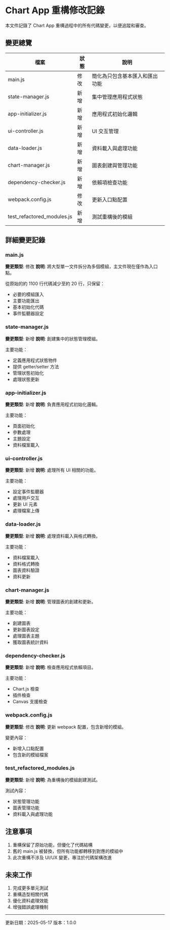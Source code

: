 # Chart App 重構修改記錄

本文件記錄了 Chart App 重構過程中的所有代碼變更，以便追蹤和審查。

## 變更總覽

| 檔案 | 狀態 | 說明 |
|------|------|------|
| main.js | 修改 | 簡化為只包含基本匯入和匯出功能 |
| state-manager.js | 新增 | 集中管理應用程式狀態 |
| app-initializer.js | 新增 | 應用程式初始化邏輯 |
| ui-controller.js | 新增 | UI 交互管理 |
| data-loader.js | 新增 | 資料載入與處理功能 |
| chart-manager.js | 新增 | 圖表創建與管理功能 |
| dependency-checker.js | 新增 | 依賴項檢查功能 |
| webpack.config.js | 修改 | 更新入口點配置 |
| test_refactored_modules.js | 新增 | 測試重構後的模組 |

## 詳細變更記錄

### main.js

**變更類型**: 修改
**說明**: 將大型單一文件拆分為多個模組，主文件現在僅作為入口點。

從原始的約 1100 行代碼減少至約 20 行，只保留：
- 必要的模組匯入
- 主要功能匯出
- 基本初始化代碼
- 事件監聽器設定

### state-manager.js

**變更類型**: 新增
**說明**: 創建集中的狀態管理模組。

主要功能：
- 定義應用程式狀態物件
- 提供 getter/setter 方法
- 管理狀態初始化
- 處理狀態更新

### app-initializer.js

**變更類型**: 新增
**說明**: 負責應用程式初始化邏輯。

主要功能：
- 頁面初始化
- 參數處理
- 主題設定
- 資料檔案載入

### ui-controller.js

**變更類型**: 新增
**說明**: 處理所有 UI 相關的功能。

主要功能：
- 設定事件監聽器
- 處理用戶交互
- 更新 UI 元素
- 處理檔案上傳

### data-loader.js

**變更類型**: 新增
**說明**: 處理資料載入與格式轉換。

主要功能：
- 資料檔案載入
- 資料格式轉換
- 圖表資料驗證
- 資料更新

### chart-manager.js

**變更類型**: 新增
**說明**: 管理圖表的創建和更新。

主要功能：
- 創建圖表
- 更新圖表設定
- 處理圖表主題
- 獲取圖表統計資料

### dependency-checker.js

**變更類型**: 新增
**說明**: 檢查應用程式依賴項目。

主要功能：
- Chart.js 檢查
- 插件檢查
- Canvas 支援檢查

### webpack.config.js

**變更類型**: 修改
**說明**: 更新 webpack 配置，包含新增的模組。

變更內容：
- 新增入口點配置
- 包含新的模組檔案

### test_refactored_modules.js

**變更類型**: 新增
**說明**: 為重構後的模組創建測試。

測試內容：
- 狀態管理功能
- 圖表管理功能
- 資料載入與處理功能

## 注意事項

1. 重構保留了原始功能，但優化了代碼結構
2. 舊的 main.js 被替換，但所有功能都轉移到對應的模組中
3. 此次重構不涉及 UI/UX 變更，專注於代碼架構改進

## 未來工作

1. 完成更多單元測試
2. 重構造型相關代碼
3. 優化資料處理效能
4. 增強錯誤處理機制

---

更新日期：2025-05-17
版本：1.0.0
